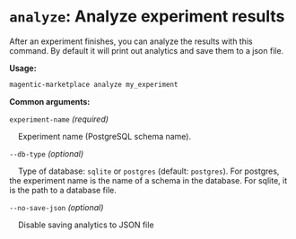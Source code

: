 # `analyze`: Analyze experiment results

After an experiment finishes, you can analyze the results with this command. By default it will print out analytics and save them to a json file.

**Usage:**

```bash
magentic-marketplace analyze my_experiment
```

**Common arguments:**

`experiment-name` _(required)_

&nbsp;&nbsp;&nbsp;&nbsp;Experiment name (PostgreSQL schema name).

`--db-type` _(optional)_

&nbsp;&nbsp;&nbsp;&nbsp;Type of database: `sqlite` or `postgres` (default: `postgres`). For postgres, the experiment name is the name of a schema in the database. For sqlite, it is the path to a database file.

`--no-save-json` _(optional)_

&nbsp;&nbsp;&nbsp;&nbsp;Disable saving analytics to JSON file
